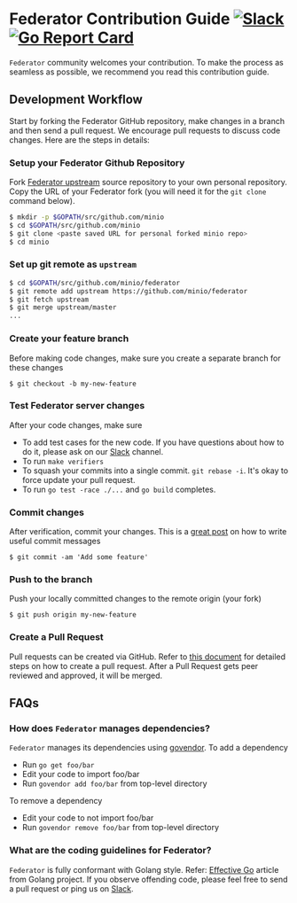 # Federator Contribution Guide [![Slack](https://slack.minio.io/slack?type=svg)](https://slack.minio.io) [![Go Report Card](https://goreportcard.com/badge/minio/federator)](https://goreportcard.com/report/minio/federator)

``Federator`` community welcomes your contribution. To make the process as seamless as possible, we recommend you read this contribution guide.

## Development Workflow

Start by forking the Federator GitHub repository, make changes in a branch and then send a pull request. We encourage pull requests to discuss code changes. Here are the steps in details:

### Setup your Federator Github Repository
Fork [Federator upstream](https://github.com/minio/federator/fork) source repository to your own personal repository. Copy the URL of your Federator fork (you will need it for the `git clone` command below).

```sh
$ mkdir -p $GOPATH/src/github.com/minio
$ cd $GOPATH/src/github.com/minio
$ git clone <paste saved URL for personal forked minio repo>
$ cd minio
```

### Set up git remote as ``upstream``
```sh
$ cd $GOPATH/src/github.com/minio/federator
$ git remote add upstream https://github.com/minio/federator
$ git fetch upstream
$ git merge upstream/master
...
```

### Create your feature branch
Before making code changes, make sure you create a separate branch for these changes

```
$ git checkout -b my-new-feature
```

### Test Federator server changes
After your code changes, make sure

- To add test cases for the new code. If you have questions about how to do it, please ask on our [Slack](slack.minio.io) channel.
- To run `make verifiers`
- To squash your commits into a single commit. `git rebase -i`. It's okay to force update your pull request.
- To run `go test -race ./...` and `go build` completes.

### Commit changes
After verification, commit your changes. This is a [great post](https://chris.beams.io/posts/git-commit/) on how to write useful commit messages

```
$ git commit -am 'Add some feature'
```

### Push to the branch
Push your locally committed changes to the remote origin (your fork)
```
$ git push origin my-new-feature
```

### Create a Pull Request
Pull requests can be created via GitHub. Refer to [this document](https://help.github.com/articles/creating-a-pull-request/) for detailed steps on how to create a pull request. After a Pull Request gets peer reviewed and approved, it will be merged.

## FAQs
### How does ``Federator`` manages dependencies?
``Federator`` manages its dependencies using [govendor](https://github.com/kardianos/govendor). To add a dependency
- Run `go get foo/bar`
- Edit your code to import foo/bar
- Run `govendor add foo/bar` from top-level directory

To remove a dependency
- Edit your code to not import foo/bar
- Run `govendor remove foo/bar` from top-level directory

### What are the coding guidelines for Federator?
``Federator`` is fully conformant with Golang style. Refer: [Effective Go](https://github.com/golang/go/wiki/CodeReviewComments) article from Golang project. If you observe offending code, please feel free to send a pull request or ping us on [Slack](slack.minio.io).
